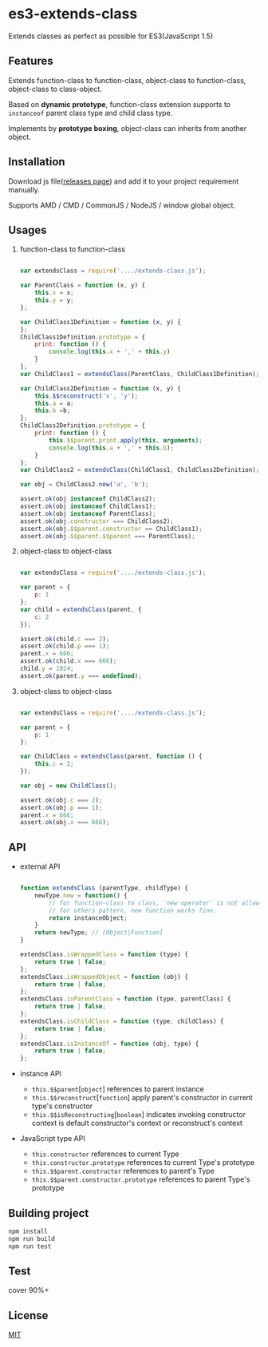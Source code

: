 # es3-extends-class
Extends classes as perfect as possible for ES3(JavaScript 1.5)

## Features

Extends function-class to function-class, object-class to function-class, object-class to class-object.

Based on **dynamic prototype**, function-class extension supports to `instanceof` parent class type and child class type.
  
Implements by **prototype boxing**, object-class can inherits from another object.

## Installation

Download js file([releases page](https://github.com/wujikui/es3-extends-class/releases)) and add it to your project requirement manually.

Supports AMD / CMD / CommonJS / NodeJS / window global object.

## Usages

1. function-class to function-class

    ```javascript
    
    var extendsClass = require('..../extends-class.js');
    
    var ParentClass = function (x, y) {
        this.x = x;
        this.y = y;
    };
    
    var ChildClass1Definition = function (x, y) {
    };
    ChildClass1Definition.prototype = {
        print: function () {
            console.log(this.x + ',' + this.y)
        }
    };
    var ChildClass1 = extendsClass(ParentClass, ChildClass1Definition);
    
    var ChildClass2Definition = function (x, y) {
        this.$$reconstruct('x', 'y');
        this.a = a;
        this.b =b;
    };
    ChildClass2Definition.prototype = {
        print: function () {
            this.$$parent.print.apply(this, arguments);
            console.log(this.a + ',' + this.b);
        }
    };
    var ChildClass2 = extendsClass(ChildClass1, ChildClass2Definition);
    
    var obj = ChildClass2.new('a', 'b');
    
    assert.ok(obj instanceof ChildClass2);
    assert.ok(obj instanceof ChildClass1);
    assert.ok(obj instanceof ParentClass);
    assert.ok(obj.constructor === ChildClass2);
    assert.ok(obj.$$parent.constructor == ChildClass1);
    assert.ok(obj.$$parent.$$parent === ParentClass);
    
    ```

2. object-class to object-class

    ```javascript
    
    var extendsClass = require('..../extends-class.js');
    
    var parent = {
        p: 1
    };
    var child = extendsClass(parent, {
        c: 2
    });
    
    assert.ok(child.c === 2);
    assert.ok(child.p === 1);
    parent.x = 666;
    assert.ok(child.x === 666);
    child.y = 1024;
    assert.ok(parent.y === undefined);
    
    ```

3. object-class to object-class 

    ```javascript
    
    var extendsClass = require('..../extends-class.js');
    
    var parent = {
        p: 1
    };
    
    var ChildClass = extendsClass(parent, function () {
        this.c = 2;
    });
    
    var obj = new ChildClass();
    
    assert.ok(obj.c === 2);
    assert.ok(obj.p === 1);
    parent.x = 666;
    assert.ok(obj.x === 666);
    
    ```

## API

- external API

    ```javascript
    
    function extendsClass (parentType, childType) {
        newType.new = function() {
            // for function-class to class, `new operator` is not allowed, uses instead of `new` function.
            // for others pattern, new function works fine.
            return instanceObject;
        }
        return newType; // [Object|Function]
    }
    
    extendsClass.isWrappedClass = function (type) {
        return true | false;
    };
    extendsClass.isWrappedObject = function (obj) {
        return true | false;
    };
    extendsClass.isParentClass = function (type, parentClass) {
        return true | false;
    };
    extendsClass.isChildClass = function (type, childClass) {
        return true | false;
    };
    extendsClass.isInstanceOf = function (obj, type) {
        return true | false;
    };
    
    ```

- instance API

    - `this.$$parent`[`object`] references to parent instance
    - `this.$$reconstruct`[`function`] apply parent's constructor in current type's constructor
    - `this.$$isReconstructing`[`boolean`] indicates invoking constructor context is default constructor's context or reconstruct's context

- JavaScript type API

    - `this.constructor` references to current Type
    - `this.constructor.prototype` references to current Type's prototype
    - `this.$$parent.constructor` references to parent's Type
    - `this.$$parent.constructor.prototype` references to parent Type's prototype

## Building project

```bash
npm install
npm run build
npm run test
```

## Test

cover 90%+

## License

[MIT](https://github.com/wujikui/es3-extends-class/blob/master/LICENSE)
